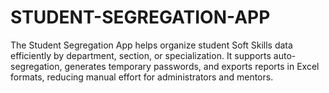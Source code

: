 # STUDENT-SEGREGATION-APP
The Student Segregation App helps organize student Soft Skills data efficiently by department, section, or specialization. It supports auto-segregation, generates temporary passwords, and exports reports in Excel formats, reducing manual effort for administrators and mentors.
